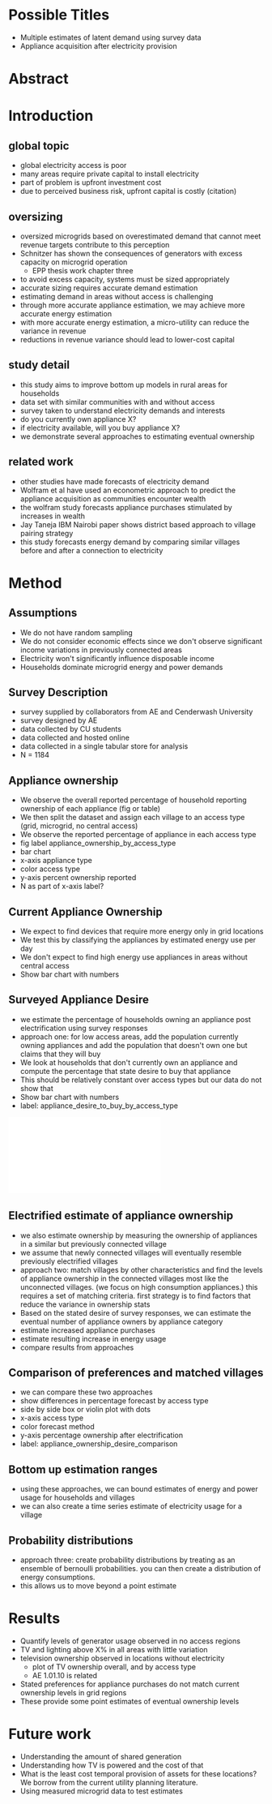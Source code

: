 # Possible Titles
- Multiple estimates of latent demand using survey data
- Appliance acquisition after electricity provision

# Abstract


# Introduction

## global topic

- global electricity access is poor
- many areas require private capital to install electricity
- part of problem is upfront investment cost
- due to perceived business risk, upfront capital is costly (citation)

## oversizing

- oversized microgrids based on overestimated demand that cannot meet
    revenue targets contribute to this perception
- Schnitzer has shown the consequences of generators with excess
    capacity on microgrid operation
    - EPP thesis work chapter three
- to avoid excess capacity, systems must be sized appropriately
- accurate sizing requires accurate demand estimation
- estimating demand in areas without access is challenging
- through more accurate appliance estimation, we may achieve more
    accurate energy estimation
- with more accurate energy estimation, a micro-utility can reduce
    the variance in revenue
- reductions in revenue variance should lead to lower-cost capital

## study detail

- this study aims to improve bottom up models in rural areas for
    households
- data set with similar communities with and without access
- survey taken to understand electricity demands and interests
- do you currently own appliance X?
- if electricity available, will you buy appliance X?
- we demonstrate several approaches to estimating eventual ownership

## related work

- other studies have made forecasts of electricity demand
- Wolfram et al have used an econometric approach to predict the
    appliance acquisition as communities encounter wealth
- the wolfram study forecasts appliance purchases stimulated by
    increases in wealth
- Jay Taneja IBM Nairobi paper shows district based approach to village
    pairing strategy
- this study forecasts energy demand by comparing similar villages
    before and after a connection to electricity


# Method

## Assumptions
- We do not have random sampling
- We do not consider economic effects since we don't observe significant
    income variations in previously connected areas
- Electricity won't significantly influence disposable income
- Households dominate microgrid energy and power demands


## Survey Description
<!-- TODO: look through summer 2014 notes for appliance schnitzer notes -->
- survey supplied by collaborators from AE and Cenderwash University
- survey designed by AE
- data collected by CU students
- data collected and hosted online
- data collected in a single tabular store for analysis
- N = 1184


## Appliance ownership

- We observe the overall reported percentage of household reporting
    ownership of each appliance (fig or table)
- We then split the dataset and assign each village to an access type
    (grid, microgrid, no central access)
- We observe the reported percentage of appliance in each access type
- fig label appliance_ownership_by_access_type
- bar chart
- x-axis appliance type
- color access type
- y-axis percent ownership reported
- N as part of x-axis label?


## Current Appliance Ownership

- We expect to find devices that require more energy only in grid
    locations
- We test this by classifying the appliances by estimated energy use per day
- We don't expect to find high energy use appliances in areas without
    central access
- Show bar chart with numbers


## Surveyed Appliance Desire

- we estimate the percentage of households owning an appliance post
    electrification using survey responses
- approach one: for low access areas, add the population currently
    owning appliances and add the population that doesn't own one but
    claims that they will buy
- We look at households that don't currently own an appliance and
    compute the percentage that state desire to buy that appliance
- This should be relatively constant over access types but our data do
    not show that
- Show bar chart with numbers
- label: appliance_desire_to_buy_by_access_type

![figure caption](figures/test.pdf)

## Electrified estimate of appliance ownership

- we also estimate ownership by measuring the ownership of appliances in
    a similar but previously connected village
- we assume that newly connected villages will eventually resemble
    previously electrified villages
- approach two: match villages by other characteristics and find the
    levels of appliance ownership in the connected villages most like
    the unconnected villages.  (we focus on high consumption
    appliances.)  this requires a set of matching criteria.  first
    strategy is to find factors that reduce the variance in ownership
    stats
- Based on the stated desire of survey responses, we can estimate the
    eventual number of appliance owners by appliance category
- estimate increased appliance purchases
- estimate resulting increase in energy usage
- compare results from approaches

## Comparison of preferences and matched villages

- we can compare these two approaches
- show differences in percentage forecast by access type
- side by side box or violin plot with dots
- x-axis access type
- color forecast method
- y-axis percentage ownership after electrification
- label: appliance_ownership_desire_comparison


## Bottom up estimation ranges

- using these approaches, we can bound estimates of energy and power
    usage for households and villages
- we can also create a time series estimate of electricity usage for a
    village

## Probability distributions

<!-- TODO: this needs more of a motivation -->
- approach three: create probability distributions by treating as an
    ensemble of bernoulli probabilities.  you can then create a
    distribution of energy consumptions.
- this allows us to move beyond a point estimate


# Results

- Quantify levels of generator usage observed in no access regions
- TV and lighting above X% in all areas with little variation
- television ownership observed in locations without electricity
    - plot of TV ownership overall, and by access type
    - AE 1.01.10 is related
- Stated preferences for appliance purchases do not match current
    ownership levels in grid regions
- These provide some point estimates of eventual ownership levels


# Future work
- Understanding the amount of shared generation
- Understanding how TV is powered and the cost of that
- What is the least cost temporal provision of assets for these
    locations?  We borrow from the current utility planning literature.
- Using measured microgrid data to test estimates


